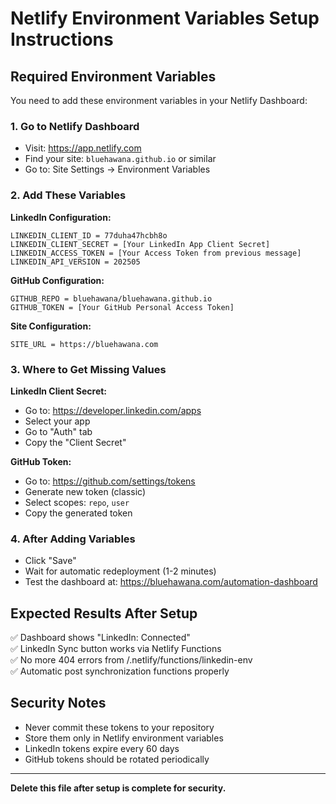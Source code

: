 # Netlify Environment Variables Setup Instructions

## Required Environment Variables

You need to add these environment variables in your Netlify Dashboard:

### 1. Go to Netlify Dashboard
- Visit: https://app.netlify.com
- Find your site: `bluehawana.github.io` or similar
- Go to: Site Settings → Environment Variables

### 2. Add These Variables

**LinkedIn Configuration:**
```
LINKEDIN_CLIENT_ID = 77duha47hcbh8o
LINKEDIN_CLIENT_SECRET = [Your LinkedIn App Client Secret]
LINKEDIN_ACCESS_TOKEN = [Your Access Token from previous message]
LINKEDIN_API_VERSION = 202505
```

**GitHub Configuration:**
```
GITHUB_REPO = bluehawana/bluehawana.github.io
GITHUB_TOKEN = [Your GitHub Personal Access Token]
```

**Site Configuration:**
```
SITE_URL = https://bluehawana.com
```

### 3. Where to Get Missing Values

**LinkedIn Client Secret:**
- Go to: https://developer.linkedin.com/apps
- Select your app
- Go to "Auth" tab
- Copy the "Client Secret"

**GitHub Token:**
- Go to: https://github.com/settings/tokens
- Generate new token (classic)
- Select scopes: `repo`, `user`
- Copy the generated token

### 4. After Adding Variables
- Click "Save" 
- Wait for automatic redeployment (1-2 minutes)
- Test the dashboard at: https://bluehawana.com/automation-dashboard

## Expected Results After Setup

✅ Dashboard shows "LinkedIn: Connected"  
✅ LinkedIn Sync button works via Netlify Functions  
✅ No more 404 errors from /.netlify/functions/linkedin-env  
✅ Automatic post synchronization functions properly  

## Security Notes

- Never commit these tokens to your repository
- Store them only in Netlify environment variables
- LinkedIn tokens expire every 60 days
- GitHub tokens should be rotated periodically

---

**Delete this file after setup is complete for security.**